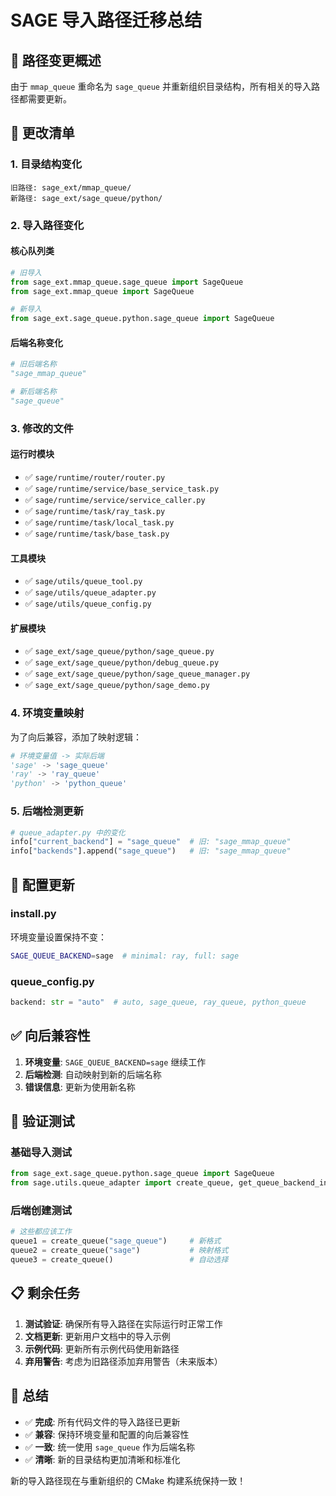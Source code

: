 # SAGE 导入路径迁移总结

## 🔄 路径变更概述

由于 `mmap_queue` 重命名为 `sage_queue` 并重新组织目录结构，所有相关的导入路径都需要更新。

## 📝 更改清单

### 1. 目录结构变化
```
旧路径: sage_ext/mmap_queue/
新路径: sage_ext/sage_queue/python/
```

### 2. 导入路径变化

#### 核心队列类
```python
# 旧导入
from sage_ext.mmap_queue.sage_queue import SageQueue
from sage_ext.mmap_queue import SageQueue

# 新导入  
from sage_ext.sage_queue.python.sage_queue import SageQueue
```

#### 后端名称变化
```python
# 旧后端名称
"sage_mmap_queue"

# 新后端名称
"sage_queue"
```

### 3. 修改的文件

#### 运行时模块
- ✅ `sage/runtime/router/router.py`
- ✅ `sage/runtime/service/base_service_task.py`  
- ✅ `sage/runtime/service/service_caller.py`
- ✅ `sage/runtime/task/ray_task.py`
- ✅ `sage/runtime/task/local_task.py`
- ✅ `sage/runtime/task/base_task.py`

#### 工具模块
- ✅ `sage/utils/queue_tool.py`
- ✅ `sage/utils/queue_adapter.py`
- ✅ `sage/utils/queue_config.py`

#### 扩展模块
- ✅ `sage_ext/sage_queue/python/sage_queue.py`
- ✅ `sage_ext/sage_queue/python/debug_queue.py`
- ✅ `sage_ext/sage_queue/python/sage_queue_manager.py`
- ✅ `sage_ext/sage_queue/python/sage_demo.py`

### 4. 环境变量映射

为了向后兼容，添加了映射逻辑：
```python
# 环境变量值 -> 实际后端
'sage' -> 'sage_queue'
'ray' -> 'ray_queue'  
'python' -> 'python_queue'
```

### 5. 后端检测更新

```python
# queue_adapter.py 中的变化
info["current_backend"] = "sage_queue"  # 旧: "sage_mmap_queue"
info["backends"].append("sage_queue")   # 旧: "sage_mmap_queue"
```

## 🔧 配置更新

### install.py
环境变量设置保持不变：
```bash
SAGE_QUEUE_BACKEND=sage  # minimal: ray, full: sage
```

### queue_config.py  
```python
backend: str = "auto"  # auto, sage_queue, ray_queue, python_queue
```

## ✅ 向后兼容性

1. **环境变量**: `SAGE_QUEUE_BACKEND=sage` 继续工作
2. **后端检测**: 自动映射到新的后端名称
3. **错误信息**: 更新为使用新名称

## 🚀 验证测试

### 基础导入测试
```python
from sage_ext.sage_queue.python.sage_queue import SageQueue
from sage.utils.queue_adapter import create_queue, get_queue_backend_info
```

### 后端创建测试
```python
# 这些都应该工作
queue1 = create_queue("sage_queue")     # 新格式
queue2 = create_queue("sage")           # 映射格式
queue3 = create_queue()                 # 自动选择
```

## 📋 剩余任务

1. **测试验证**: 确保所有导入路径在实际运行时正常工作
2. **文档更新**: 更新用户文档中的导入示例
3. **示例代码**: 更新所有示例代码使用新路径
4. **弃用警告**: 考虑为旧路径添加弃用警告（未来版本）

## 🎯 总结

- ✅ **完成**: 所有代码文件的导入路径已更新
- ✅ **兼容**: 保持环境变量和配置的向后兼容性  
- ✅ **一致**: 统一使用 `sage_queue` 作为后端名称
- ✅ **清晰**: 新的目录结构更加清晰和标准化

新的导入路径现在与重新组织的 CMake 构建系统保持一致！
